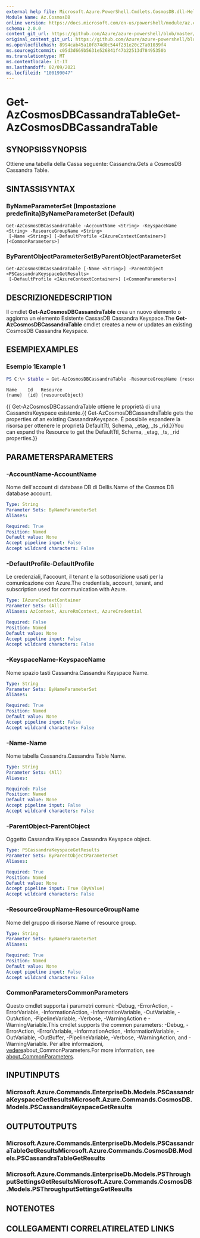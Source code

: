 ```yaml
---
external help file: Microsoft.Azure.PowerShell.Cmdlets.CosmosDB.dll-Help.xml
Module Name: Az.CosmosDB
online version: https://docs.microsoft.com/en-us/powershell/module/az.cosmosdb/get-azcosmosdbcassandratable
schema: 2.0.0
content_git_url: https://github.com/Azure/azure-powershell/blob/master/src/CosmosDB/CosmosDB/help/Get-AzCosmosDBCassandraTable.md
original_content_git_url: https://github.com/Azure/azure-powershell/blob/master/src/CosmosDB/CosmosDB/help/Get-AzCosmosDBCassandraTable.md
ms.openlocfilehash: 8994cab45a10f874d0c544f231e20c27a01039f4
ms.sourcegitcommit: c05d3d669b5631e526841f47b22513d78495350b
ms.translationtype: MT
ms.contentlocale: it-IT
ms.lasthandoff: 02/09/2021
ms.locfileid: "100199047"
---
```

# <span data-ttu-id="4e038-101">Get-AzCosmosDBCassandraTable</span><span class="sxs-lookup"><span data-stu-id="4e038-101">Get-AzCosmosDBCassandraTable</span></span>

## <span data-ttu-id="4e038-102">SYNOPSIS</span><span class="sxs-lookup"><span data-stu-id="4e038-102">SYNOPSIS</span></span>
<span data-ttu-id="4e038-103">Ottiene una tabella della Cassa seguente: Cassandra.</span><span class="sxs-lookup"><span data-stu-id="4e038-103">Gets a CosmosDB Cassandra Table.</span></span>

## <span data-ttu-id="4e038-104">SINTASSI</span><span class="sxs-lookup"><span data-stu-id="4e038-104">SYNTAX</span></span>

### <span data-ttu-id="4e038-105">ByNameParameterSet (Impostazione predefinita)</span><span class="sxs-lookup"><span data-stu-id="4e038-105">ByNameParameterSet (Default)</span></span>
```
Get-AzCosmosDBCassandraTable -AccountName <String> -KeyspaceName <String> -ResourceGroupName <String>
 [-Name <String>] [-DefaultProfile <IAzureContextContainer>] [<CommonParameters>]
```

### <span data-ttu-id="4e038-106">ByParentObjectParameterSet</span><span class="sxs-lookup"><span data-stu-id="4e038-106">ByParentObjectParameterSet</span></span>
```
Get-AzCosmosDBCassandraTable [-Name <String>] -ParentObject <PSCassandraKeyspaceGetResults>
 [-DefaultProfile <IAzureContextContainer>] [<CommonParameters>]
```

## <span data-ttu-id="4e038-107">DESCRIZIONE</span><span class="sxs-lookup"><span data-stu-id="4e038-107">DESCRIPTION</span></span>
<span data-ttu-id="4e038-108">Il cmdlet **Get-AzCosmosDBCassandraTable** crea un nuovo elemento o aggiorna un elemento Esistente CassasDB Cassandra Keyspace.</span><span class="sxs-lookup"><span data-stu-id="4e038-108">The **Get-AzCosmosDBCassandraTable** cmdlet creates a new or updates an existing CosmosDB Cassandra Keyspace.</span></span>

## <span data-ttu-id="4e038-109">ESEMPI</span><span class="sxs-lookup"><span data-stu-id="4e038-109">EXAMPLES</span></span>

### <span data-ttu-id="4e038-110">Esempio 1</span><span class="sxs-lookup"><span data-stu-id="4e038-110">Example 1</span></span>
```powershell
PS C:\> $table = Get-AzCosmosDBCassandraTable -ResourceGroupName {resourceGroupName} -AccountName {accountName} -Keyspace {keyspaceName} -Name {name}

Name    Id   Resource
{name}  {id} {resourceObject}
```

<span data-ttu-id="4e038-111">{{ Get-AzCosmosDBCassandraTable ottiene le proprietà di una CassandraKeyspace esistente.</span><span class="sxs-lookup"><span data-stu-id="4e038-111">{{ Get-AzCosmosDBCassandraTable gets the properties of an existing CassandraKeyspace.</span></span> <span data-ttu-id="4e038-112">È possibile espandere la risorsa per ottenere le proprietà DefaultTtl, Schema, _etag, _ts _rid.}}</span><span class="sxs-lookup"><span data-stu-id="4e038-112">You can expand the Resource to get the DefaultTtl, Schema, _etag, _ts, _rid properties.}}</span></span>

## <span data-ttu-id="4e038-113">PARAMETERS</span><span class="sxs-lookup"><span data-stu-id="4e038-113">PARAMETERS</span></span>

### <span data-ttu-id="4e038-114">-AccountName</span><span class="sxs-lookup"><span data-stu-id="4e038-114">-AccountName</span></span>
<span data-ttu-id="4e038-115">Nome dell'account di database DB di Dellis.</span><span class="sxs-lookup"><span data-stu-id="4e038-115">Name of the Cosmos DB database account.</span></span>

```yaml
Type: String
Parameter Sets: ByNameParameterSet
Aliases:

Required: True
Position: Named
Default value: None
Accept pipeline input: False
Accept wildcard characters: False
```

### <span data-ttu-id="4e038-116">-DefaultProfile</span><span class="sxs-lookup"><span data-stu-id="4e038-116">-DefaultProfile</span></span>
<span data-ttu-id="4e038-117">Le credenziali, l'account, il tenant e la sottoscrizione usati per la comunicazione con Azure.</span><span class="sxs-lookup"><span data-stu-id="4e038-117">The credentials, account, tenant, and subscription used for communication with Azure.</span></span>

```yaml
Type: IAzureContextContainer
Parameter Sets: (All)
Aliases: AzContext, AzureRmContext, AzureCredential

Required: False
Position: Named
Default value: None
Accept pipeline input: False
Accept wildcard characters: False
```

### <span data-ttu-id="4e038-118">-KeyspaceName</span><span class="sxs-lookup"><span data-stu-id="4e038-118">-KeyspaceName</span></span>
<span data-ttu-id="4e038-119">Nome spazio tasti Cassandra.</span><span class="sxs-lookup"><span data-stu-id="4e038-119">Cassandra Keyspace Name.</span></span>

```yaml
Type: String
Parameter Sets: ByNameParameterSet
Aliases:

Required: True
Position: Named
Default value: None
Accept pipeline input: False
Accept wildcard characters: False
```

### <span data-ttu-id="4e038-120">-Name</span><span class="sxs-lookup"><span data-stu-id="4e038-120">-Name</span></span>
<span data-ttu-id="4e038-121">Nome tabella Cassandra.</span><span class="sxs-lookup"><span data-stu-id="4e038-121">Cassandra Table Name.</span></span>

```yaml
Type: String
Parameter Sets: (All)
Aliases:

Required: False
Position: Named
Default value: None
Accept pipeline input: False
Accept wildcard characters: False
```

### <span data-ttu-id="4e038-122">-ParentObject</span><span class="sxs-lookup"><span data-stu-id="4e038-122">-ParentObject</span></span>
<span data-ttu-id="4e038-123">Oggetto Cassandra Keyspace.</span><span class="sxs-lookup"><span data-stu-id="4e038-123">Cassandra Keyspace object.</span></span>

```yaml
Type: PSCassandraKeyspaceGetResults
Parameter Sets: ByParentObjectParameterSet
Aliases:

Required: True
Position: Named
Default value: None
Accept pipeline input: True (ByValue)
Accept wildcard characters: False
```

### <span data-ttu-id="4e038-124">-ResourceGroupName</span><span class="sxs-lookup"><span data-stu-id="4e038-124">-ResourceGroupName</span></span>
<span data-ttu-id="4e038-125">Nome del gruppo di risorse.</span><span class="sxs-lookup"><span data-stu-id="4e038-125">Name of resource group.</span></span>

```yaml
Type: String
Parameter Sets: ByNameParameterSet
Aliases:

Required: True
Position: Named
Default value: None
Accept pipeline input: False
Accept wildcard characters: False
```

### <span data-ttu-id="4e038-126">CommonParameters</span><span class="sxs-lookup"><span data-stu-id="4e038-126">CommonParameters</span></span>
<span data-ttu-id="4e038-127">Questo cmdlet supporta i parametri comuni: -Debug, -ErrorAction, -ErrorVariable, -InformationAction, -InformationVariable, -OutVariable, -OutAction, -PipelineVariable, -Verbose, -WarningAction e -WarningVariable.</span><span class="sxs-lookup"><span data-stu-id="4e038-127">This cmdlet supports the common parameters: -Debug, -ErrorAction, -ErrorVariable, -InformationAction, -InformationVariable, -OutVariable, -OutBuffer, -PipelineVariable, -Verbose, -WarningAction, and -WarningVariable.</span></span> <span data-ttu-id="4e038-128">Per altre informazioni, [vedere](http://go.microsoft.com/fwlink/?LinkID=113216)about_CommonParameters.</span><span class="sxs-lookup"><span data-stu-id="4e038-128">For more information, see [about_CommonParameters](http://go.microsoft.com/fwlink/?LinkID=113216).</span></span>

## <span data-ttu-id="4e038-129">INPUT</span><span class="sxs-lookup"><span data-stu-id="4e038-129">INPUTS</span></span>

### <span data-ttu-id="4e038-130">Microsoft.Azure.Commands.EnterpriseDb.Models.PSCassandraKeyspaceGetResults</span><span class="sxs-lookup"><span data-stu-id="4e038-130">Microsoft.Azure.Commands.CosmosDB.Models.PSCassandraKeyspaceGetResults</span></span>

## <span data-ttu-id="4e038-131">OUTPUT</span><span class="sxs-lookup"><span data-stu-id="4e038-131">OUTPUTS</span></span>

### <span data-ttu-id="4e038-132">Microsoft.Azure.Commands.EnterpriseDb.Models.PSCassandraTableGetResults</span><span class="sxs-lookup"><span data-stu-id="4e038-132">Microsoft.Azure.Commands.CosmosDB.Models.PSCassandraTableGetResults</span></span>

### <span data-ttu-id="4e038-133">Microsoft.Azure.Commands.EnterpriseDb.Models.PSThroughputSettingsGetResults</span><span class="sxs-lookup"><span data-stu-id="4e038-133">Microsoft.Azure.Commands.CosmosDB.Models.PSThroughputSettingsGetResults</span></span>

## <span data-ttu-id="4e038-134">NOTE</span><span class="sxs-lookup"><span data-stu-id="4e038-134">NOTES</span></span>

## <span data-ttu-id="4e038-135">COLLEGAMENTI CORRELATI</span><span class="sxs-lookup"><span data-stu-id="4e038-135">RELATED LINKS</span></span>

